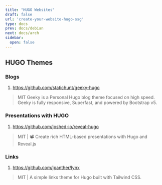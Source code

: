 ```yaml
---
title: "HUGO Websites"
draft: false
url: 'create-your-website-hugo-ssg'
type: docs
prev: docs/debian
next: docs/arch
sidebar:
  open: false
---
```



## HUGO Themes

### Blogs

1. https://github.com/statichunt/geeky-hugo

> MIT Geeky is a Personal Hugo blog theme focused on high speed. Geeky is fully responsive, Superfast, and powered by Bootstrap v5.



### Presentations with HUGO

1. https://github.com/joshed-io/reveal-hugo

> MIT | 📽️ Create rich HTML-based presentations with Hugo and Reveal.js

### Links

1. https://github.com/jpanther/lynx

> MIT | A simple links theme for Hugo built with Tailwind CSS.